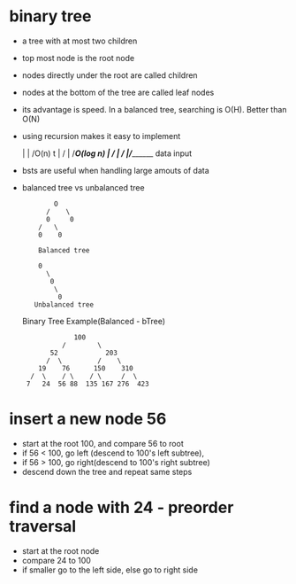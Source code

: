 # binary tree
- a tree with at most two children
- top most node is the root node
- nodes directly under the root are called children
- nodes at the bottom of the tree are called leaf nodes
- its advantage is speed. In a balanced tree, searching is O(H). Better than O(N)
- using recursion makes it easy to implement
  
   |
   |      /O(n)
 t |     /
   |    /____________________________O(log n)
   |   /
   |  /
   |_/_________________________________
          data input

- bsts are useful when handling large amouts of data
- balanced tree vs unbalanced tree

              O
            /    \ 
            0     0
          /   \
          0    0

          Balanced tree

          0
            \
             0
              \
               0
         Unbalanced tree

    Binary Tree Example(Balanced - bTree)

                   100
                /        \ 
             52            203
            /  \         /    \ 
          19    76      150    310
        /  \    / \    / \     /  \
       7   24  56 88  135 167 276  423


# insert a new node 56
- start at the root 100, and compare 56 to root
- if 56 < 100, go left (descend to 100's left subtree), 
- if 56 > 100, go right(descend to 100's right subtree)
- descend down the tree and repeat same steps

# find a node with 24 - preorder traversal
- start at the root node
- compare 24 to 100
- if smaller go to the left side, else go to right side

